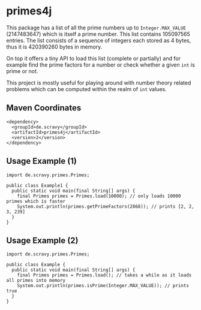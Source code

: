 # primes4j

This package has a list of all the prime numbers up to `Integer.MAX_VALUE` (2147483647)
which is itself a prime number. This list contains 105097565 entries. The list consists
of a sequence of integers each stored as 4 bytes, thus it is 420390260 bytes in memory.

On top it offers a tiny API to load this list (complete or partially) and for example
find the prime factors for a number or check whether a given `int` is prime or not.

This project is mostly useful for playing around with number theory related problems
which can be computed within the realm of `int` values.

## Maven Coordinates

```
<dependency>
  <groupId>de.scravy</groupId>
  <artifactId>primes4j</artifactId>
  <version>2</version>
</dependency>
```

## Usage Example (1)

```
import de.scravy.primes.Primes;

public class Example1 {
  public static void main(final String[] args) {
    final Primes primes = Primes.load(10000); // only loads 10000 primes which is faster
    System.out.println(primes.getPrimeFactors(2868)); // prints [2, 2, 3, 239]
  }
}

```

## Usage Example (2)

```
import de.scravy.primes.Primes;

public class Example {
  public static void main(final String[] args) {
    final Primes primes = Primes.load(); // takes a while as it loads all primes into memory
    System.out.println(primes.isPrime(Integer.MAX_VALUE)); // prints true
  }
}
```
